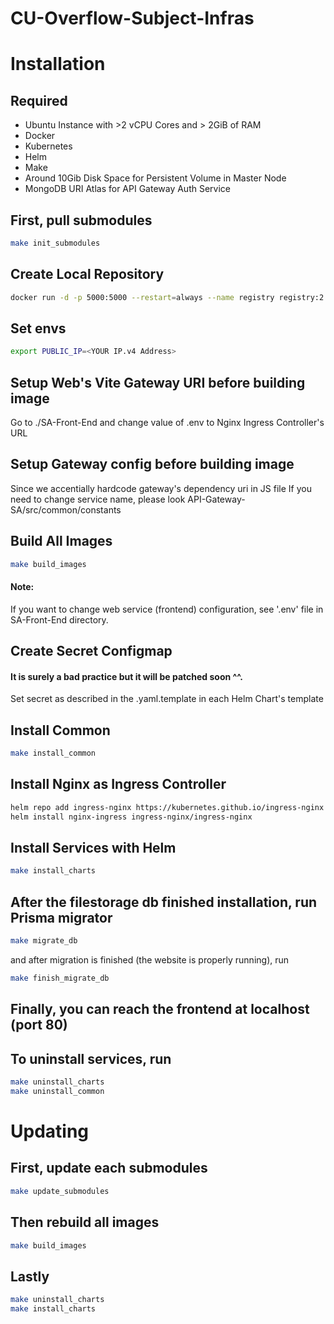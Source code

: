 # CU-Overflow-Subject-Infras

# Installation

## Required
- Ubuntu Instance with >2 vCPU Cores and > 2GiB of RAM
- Docker
- Kubernetes
- Helm
- Make
- Around 10Gib Disk Space for Persistent Volume in Master Node
- MongoDB URI Atlas for API Gateway Auth Service

## First, pull submodules
```bash
make init_submodules
```

## Create Local Repository
```bash
docker run -d -p 5000:5000 --restart=always --name registry registry:2
```

## Set envs
```bash
export PUBLIC_IP=<YOUR IP.v4 Address>
```

## Setup Web's Vite Gateway URI before building image
Go to ./SA-Front-End and change value of .env to Nginx Ingress Controller's URL

## Setup Gateway config before building image
Since we accentially hardcode gateway's dependency uri in JS file
If you need to change service name, please look API-Gateway-SA/src/common/constants

## Build All Images
```bash
make build_images
```
#### Note:
If you want to change web service (frontend) configuration, see '.env' file in SA-Front-End directory.

## Create Secret Configmap
#### It is surely a bad practice but it will be patched soon ^^.
Set secret as described in the .yaml.template in each Helm Chart's template

## Install Common
```bash
make install_common
```

## Install Nginx as Ingress Controller
```bash
helm repo add ingress-nginx https://kubernetes.github.io/ingress-nginx
helm install nginx-ingress ingress-nginx/ingress-nginx
```

## Install Services with Helm
```bash
make install_charts
```

## After the filestorage db finished installation, run Prisma migrator
```bash
make migrate_db
```
and after migration is finished (the website is properly running), run
```bash
make finish_migrate_db
```

## Finally, you can reach the frontend at localhost (port 80)

## To uninstall services, run
```bash
make uninstall_charts
make uninstall_common
```

# Updating

## First, update each submodules
```bash
make update_submodules
```

## Then rebuild all images
```bash
make build_images
```

## Lastly
```bash
make uninstall_charts
make install_charts
```
